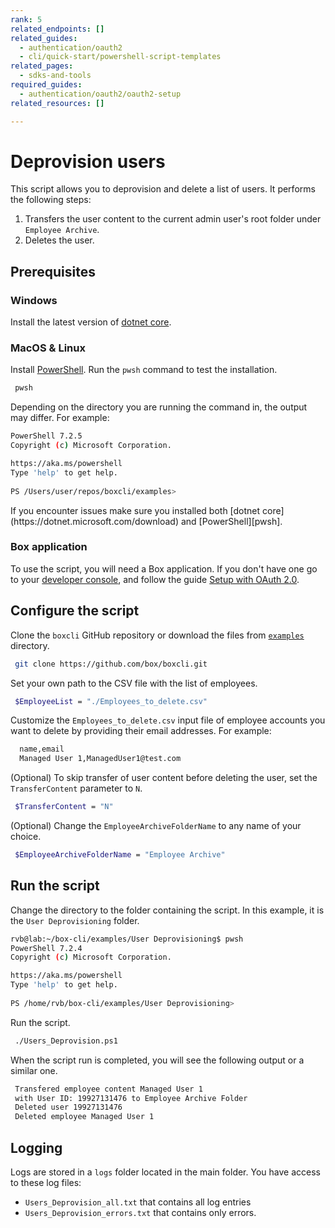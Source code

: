 ```yaml
---
rank: 5
related_endpoints: []
related_guides:
  - authentication/oauth2
  - cli/quick-start/powershell-script-templates
related_pages:
  - sdks-and-tools
required_guides:
  - authentication/oauth2/oauth2-setup
related_resources: []

---
```

# Deprovision users

This script allows you to deprovision and delete a list of users. 
It performs the following steps:

1. Transfers the user content to the current admin
user's root folder under `Employee Archive`.
2. Deletes the user.

## Prerequisites

### Windows

Install the latest version of [dotnet core](https://dotnet.microsoft.com/download).

### MacOS & Linux

Install [PowerShell][pwsh]. Run the `pwsh` command to test the installation.

   ```bash
    pwsh 
   ```

Depending on the directory you are
running the command in, the output may differ.
For example:

   ```bash
   PowerShell 7.2.5
   Copyright (c) Microsoft Corporation.

   https://aka.ms/powershell
   Type 'help' to get help.
     
   PS /Users/user/repos/boxcli/examples> 
   ```

   <message>
      If you encounter issues make sure you installed both 
      [dotnet core](https://dotnet.microsoft.com/download) and 
      [PowerShell][pwsh].
   </message>

### Box application

To use the script, you will need a Box application. If you don't have one
go to your [developer console][console], and follow the guide 
[Setup with OAuth 2.0][auth].

## Configure the script

Clone the `boxcli` GitHub repository 
or download the files from [`examples`][examples] directory.

   ```bash
    git clone https://github.com/box/boxcli.git
   ```

Set your own path to the CSV file with the list of employees.

   ```bash
    $EmployeeList = "./Employees_to_delete.csv"
   ```

Customize the `Employees_to_delete.csv` input file of 
employee accounts you want to delete 
by providing their email addresses. 
For example:

   ```bash
     name,email
     Managed User 1,ManagedUser1@test.com
   ```

(Optional) To skip transfer of user content before
   deleting the user, set the `TransferContent` parameter to `N`.

   ```bash
    $TransferContent = "N"
   ```

(Optional) Change the `EmployeeArchiveFolderName` 
   to any name of your choice.

   ```bash
    $EmployeeArchiveFolderName = "Employee Archive"
   ```

## Run the script

Change the directory to the folder containing the script. 
   In this example, it is the `User Deprovisioning` folder.
   
   ```bash
   rvb@lab:~/box-cli/examples/User Deprovisioning$ pwsh
   PowerShell 7.2.4
   Copyright (c) Microsoft Corporation.

   https://aka.ms/powershell
   Type 'help' to get help.
     
   PS /home/rvb/box-cli/examples/User Deprovisioning>
   ```

Run the script.
   
   ```bash
    ./Users_Deprovision.ps1
   ```
   
When the script run is completed, you will see the following 
output or a similar one.

   ```bash
    Transfered employee content Managed User 1
    with User ID: 19927131476 to Employee Archive Folder
    Deleted user 19927131476
    Deleted employee Managed User 1
   ```

## Logging

Logs are stored in a `logs` folder located in the main folder. 
You have access to these log files:

* `Users_Deprovision_all.txt` that contains all log entries
* `Users_Deprovision_errors.txt` that contains only errors.

[scripts]: https://github.com/box/boxcli/tree/main/examples
[pwsh]: https://docs.microsoft.com/en-us/powershell/scripting/install/installing-powershell?view=powershell-7.2
[quickstart]: g://cli/quick-start/create-oauth-app/
[console]: https://app.box.com/developers/console
[auth]: g://authentication/oauth2/oauth2-setup
[examples]:https://github.com/box/boxcli/tree/main/examples/User%20Deprovisioning
[employeelist]:[https://github.com/box/boxcli/blob/main/examples/User%20Deprovisioning/Users_Deprovision.ps1#L12
